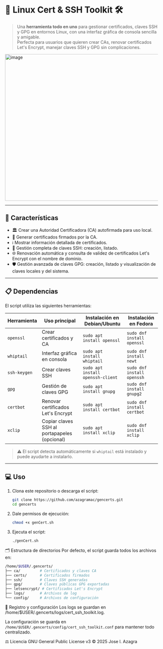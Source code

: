 # 🐧 Linux Cert & SSH Toolkit 🛠️

> Una **herramienta todo en uno** para gestionar certificados, claves SSH y GPG en entornos Linux, con una interfaz gráfica de consola sencilla y amigable.  
> Perfecta para usuarios que quieren crear CAs, renovar certificados Let's Encrypt, manejar claves SSH y GPG sin complicaciones.

<img width="673" height="483" alt="image" src="https://github.com/user-attachments/assets/0fd689ea-876e-4a7c-8c76-20f20cbed069" />


---

## 🚀 Características

- 🏛️ Crear una Autoridad Certificadora (CA) autofirmada para uso local.  
- 🔐 Generar certificados firmados por la CA.  
- ℹ️ Mostrar información detallada de certificados.  
- 🔑 Gestión completa de claves SSH: creación, listado.  
- 🌐 Renovación automática y consulta de validez de certificados Let's Encrypt con el nombre de dominio.  
- 🛡️ Gestión avanzada de claves GPG: creación, listado y visualización de claves locales y del sistema.  
---

## 📋 Dependencias

El script utiliza las siguientes herramientas:

| Herramienta | Uso principal                              | Instalación en Debian/Ubuntu           | Instalación en Fedora                   |
|-------------|-------------------------------------------|--------------------------------------|---------------------------------------|
| `openssl`   | Crear certificados y CA                    | `sudo apt install openssl`           | `sudo dnf install openssl`             |
| `whiptail`  | Interfaz gráfica en consola                 | `sudo apt install whiptail`           | `sudo dnf install newt`                |
| `ssh-keygen`| Crear claves SSH                            | `sudo apt install openssh-client`    | `sudo dnf install openssh`             |
| `gpg`       | Gestión de claves GPG                       | `sudo apt install gnupg`              | `sudo dnf install gnupg2`              |
| `certbot`   | Renovar certificados Let's Encrypt         | `sudo apt install certbot`            | `sudo dnf install certbot`             |
| `xclip`     | Copiar claves SSH al portapapeles (opcional) | `sudo apt install xclip`              | `sudo dnf install xclip`               |

> ⚠️ El script detecta automáticamente si `whiptail` está instalado y puede ayudarte a instalarlo.

---

## 💻 Uso

1. Clona este repositorio o descarga el script:

   ```bash
   git clone https://github.com/azagramac/gencerts.git
   cd gencerts
   ```

2. Dale permisos de ejecución:

   ```bash
   chmod +x genCert.sh
   ```

3. Ejecuta el script:

   ```bash
   ./genCert.sh
   ```

🗂️ Estructura de directorios
Por defecto, el script guarda todos los archivos en:
```bash
/home/$USER/.gencerts/
├── ca/         # Certificados y claves CA
├── certs/      # Certificados firmados
├── ssh/        # Claves SSH generadas
├── gpg/        # Claves públicas GPG exportadas
├── letsencrypt/ # Certificados Let's Encrypt
├── logs/       # Archivos de log
└── config/     # Archivos de configuración
```

📄 Registro y configuración
Los logs se guardan en /home/$USER/.gencerts/logs/cert_ssh_toolkit.log.

La configuración se guarda en ```/home/$USER/.gencerts/config/cert_ssh_toolkit.conf``` para mantener todo centralizado.

⚖️ Licencia
GNU General Public License v3 © 2025 Jose l. Azagra

